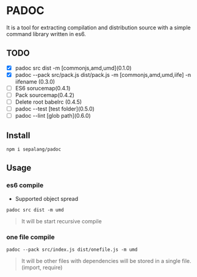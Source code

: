 # PADOC
It is a tool for extracting compilation and distribution source with a simple command library written in es6.


## TODO
  - [x] padoc src dist -m [commonjs,amd,umd\]\(0.1.0)
  - [x] padoc --pack src/pack.js dist/pack.js -m [commonjs,amd,umd,iife] -n iifename (0.3.0)
  - [ ] ES6 sorucemap(0.4.1)
  - [ ] Pack sourcemap(0.4.2)
  - [ ] Delete root babelrc (0.4.5)
  - [ ] padoc --test [test folder]\(0.5.0)
  - [ ] padoc --lint [glob path]\(0.6.0)
  
## Install
```
npm i sepalang/padoc
```

## Usage

### es6 compile
- Supported object spread
```
padoc src dist -m umd
```
> It will be start recursive compile

### one file compile
```
padoc --pack src/index.js dist/onefile.js -m umd
```
> It will be other files with dependencies will be stored in a single file. (import, require)